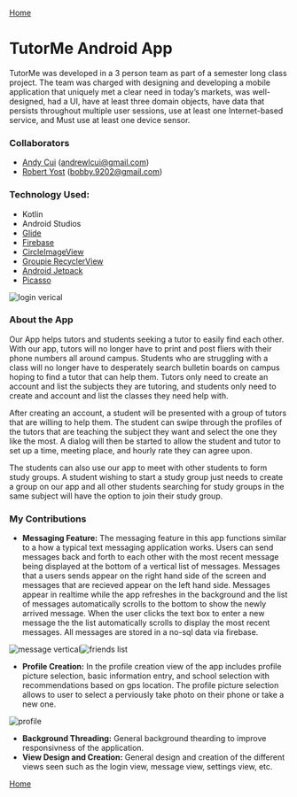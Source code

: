 [Home](https://vanfleet0351.github.io/Kyle-Van-Fleet-Portfolio/)

# TutorMe Android App
TutorMe was developed in a 3 person team as part of a semester long class project. The team was charged with designing and developing a mobile application that uniquely met a clear need in today’s markets, was well-designed, had a UI, have at least three domain objects, have data that persists throughout multiple user sessions, use at least one Internet-based service, and Must use at least one device sensor.

### Collaborators
* [Andy Cui](https://github.com/acui97) (andrewlcui@gmail.com)
* [Robert Yost](https://github.com/RobertYost) (bobby.9202@gmail.com)

### Technology Used:
* Kotlin
* Android Studios
* [Glide](https://github.com/bumptech/glide)
* [Firebase](https://firebase.google.com)
* [CircleImageView](https://github.com/hdodenhof/CircleImageView)
* [Groupie RecyclerView](https://github.com/lisawray/groupie)
* [Android Jetpack](https://developer.android.com/jetpack)
* [Picasso](https://github.com/square/picasso)

![login verical](img/loginvertical.png)

### About the App
Our App helps tutors and students seeking a tutor to easily find each other. With our app, tutors will no longer have to print and post fliers with their phone numbers all around campus. Students who are struggling with a class will no longer have to desperately search bulletin boards on campus hoping to find a tutor that can help them. Tutors only need to create an account and list the subjects they are tutoring, and students only need to create and account and list the classes they need help with. 

After creating an account, a student will be presented with a group of tutors that are willing to help them. The student can swipe through the profiles of the tutors that are teaching the subject they want and select the one they like the most. A dialog will then be started to allow the student and tutor to set up a time, meeting place, and hourly rate they can agree upon.

The students can also use our app to meet with other students to form study groups. A student wishing to start a study group just needs to create a group on our app and all other students searching for study groups in the same subject will have the option to join their study group.


### My Contributions

* **Messaging Feature:** The messaging feature in this app functions similar to a how a typical text messaging application works. Users can send messages back and forth to each other with the most recent message being displayed at the bottom of a vertical list of messages. Messages that a users sends appear on the right hand side of the screen and messages that are recieved appear on the left hand side. Messages appear in realtime while the app refreshes in the background and the list of messages automatically scrolls to the bottom to show the newly arrived message. When the user clicks the text box to enter a new message the the list automatically scrolls to display the most recent messages. All messages are stored in a no-sql data via firebase.


![message vertical](img/messagevertical.png)![friends list](img/friendslist.png)

* **Profile Creation:** In the profile creation view of the app includes profile picture selection, basic information entry, and school selection with recommendations based on gps location. The profile picture selection allows to user to select a perviously take photo on their phone or take a new one.

![profile](img/profile.png)

* **Background Threading:** General background thearding to improve responsivness of the application.
* **View Design and Creation:** General design and creation of the different views seen such as the login view, message view, settings view, etc.

[Home](https://vanfleet0351.github.io/Kyle-Van-Fleet-Portfolio/)

